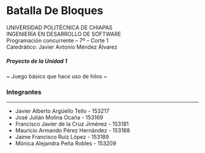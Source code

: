 # Batalla De Bloques

UNIVERSIDAD POLITÉCNICA DE CHIAPAS  
INGENIERÍA EN DESARROLLO DE SOFTWARE  
Programación concurrente – 7º – Corte 1  
Catedrático: Javier Antonio Méndez Álvarez

##### **Proyecto de la Unidad 1**
~ Juego básico que hace uso de hilos ~

### Integrantes
------------
- Javier Alberto Argüello Tello - 153217
- José Julián Molina Ocaña - 153169
- Francisco Javier de la Cruz Jiménez - 153181
- Mauricio Armando Pérez Hernández - 153188
- Jaime Francisco Ruiz López - 153189
- Mónica Alejandra Peña Robles - 153209
